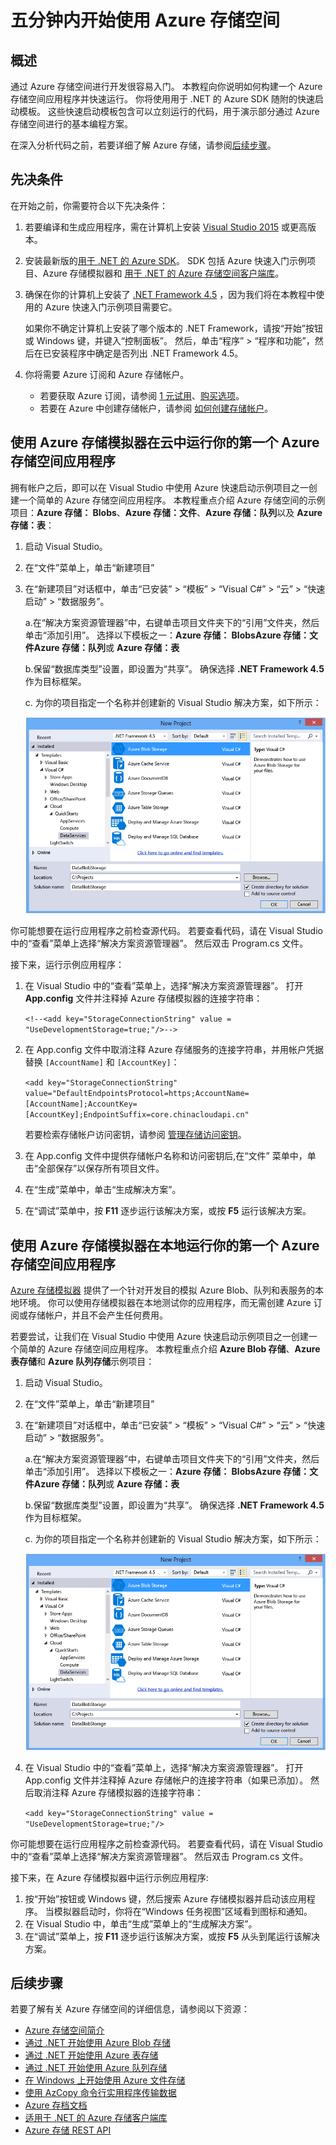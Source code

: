 <properties
    pageTitle="五分钟内开始使用 Azure 存储 | Azure"
    description="使用 Azure 存储快速启动、Visual Studio 和 Azure 存储模拟器快速掌握 Azure Blob、表和队列。 在五分钟内运行你的第一个 Azure 存储空间应用程序。"
    services="storage"
    documentationcenter=".net"
    author="mmacy"
    manager="timlt"
    editor="tysonn"
    translationtype="Human Translation" />
<tags
    ms.assetid="582f76f8-c814-4a69-8a5c-1fd0e0d5d8f2"
    ms.service="storage"
    ms.workload="storage"
    ms.tgt_pltfrm="na"
    ms.devlang="dotnet"
    ms.topic="get-started-article"
    ms.date="02/23/2017"
    wacn.date="06/15/2017"
    ms.author="marsma"
    ms.sourcegitcommit="a114d832e9c5320e9a109c9020fcaa2f2fdd43a9"
    ms.openlocfilehash="0a9207a7264d2ead5017f6de6de3e74b7a5ed41f"
    ms.lasthandoff="04/14/2017" />

# <a name="get-started-with-azure-storage-in-five-minutes"></a>五分钟内开始使用 Azure 存储空间
## <a name="overview"></a>概述
通过 Azure 存储空间进行开发很容易入门。 本教程向你说明如何构建一个 Azure 存储空间应用程序并快速运行。 你将使用用于 .NET 的 Azure SDK 随附的快速启动模板。 这些快速启动模板包含可以立刻运行的代码，用于演示部分通过 Azure 存储空间进行的基本编程方案。

在深入分析代码之前，若要详细了解 Azure 存储，请参阅[后续步骤](#next-steps)。

## <a name="prerequisites"></a>先决条件
在开始之前，你需要符合以下先决条件：

1. 若要编译和生成应用程序，需在计算机上安装 [Visual Studio 2015](https://www.visualstudio.com/) 或更高版本。
2. 安装最新版的[用于 .NET 的 Azure SDK](/downloads/)。 SDK 包括 Azure 快速入门示例项目、Azure 存储模拟器和 [用于 .NET 的 Azure 存储空间客户端库](https://msdn.microsoft.com/zh-cn/library/azure/dn261237.aspx)。
3. 确保在你的计算机上安装了 [.NET Framework 4.5](http://www.microsoft.com/download/details.aspx?id=30653) ，因为我们将在本教程中使用的 Azure 快速入门示例项目需要它。

    如果你不确定计算机上安装了哪个版本的 .NET Framework，请按“开始”按钮或 Windows 键，并键入“控制面板”。 然后，单击“程序”  >  “程序和功能”，然后在已安装程序中确定是否列出 .NET Framework 4.5。
4. 你将需要 Azure 订阅和 Azure 存储帐户。

    - 若要获取 Azure 订阅，请参阅 [1 元试用](/pricing/1rmb-trial/)、[购买选项](/pricing/overview/)。
    - 若要在 Azure 中创建存储帐户，请参阅 [如何创建存储帐户](/documentation/articles/storage-create-storage-account/#create-a-storage-account)。

## <a name="run-your-first-azure-storage-application-against-azure-storage-in-the-cloud"></a>使用 Azure 存储模拟器在云中运行你的第一个 Azure 存储空间应用程序
拥有帐户之后，即可以在 Visual Studio 中使用 Azure 快速启动示例项目之一创建一个简单的 Azure 存储空间应用程序。 本教程重点介绍 Azure 存储空间的示例项目：**Azure 存储： Blobs**、**Azure 存储：文件**、**Azure 存储：队列**以及 **Azure 存储：表**：

1. 启动 Visual Studio。

2. 在“文件”菜单上，单击“新建项目”

3. 在“新建项目”对话框中，单击“已安装” > “模板” > “Visual C#” > “云” > “快速启动” > “数据服务”。
   
   a.在“解决方案资源管理器”中，右键单击项目文件夹下的“引用”文件夹，然后单击“添加引用”。 选择以下模板之一：**Azure 存储： Blobs****Azure 存储：文件****Azure 存储：队列**或 **Azure 存储：表**
   
   b.保留“数据库类型”设置，即设置为“共享”。 确保选择 **.NET Framework 4.5** 作为目标框架。
   
   c. 为你的项目指定一个名称并创建新的 Visual Studio 解决方案，如下所示：

   ![Azure 快速启动][Image1]

你可能想要在运行应用程序之前检查源代码。 若要查看代码，请在 Visual Studio 中的“查看”菜单上选择“解决方案资源管理器”。 然后双击 Program.cs 文件。

接下来，运行示例应用程序：

1. 在 Visual Studio 中的“查看”菜单上，选择“解决方案资源管理器”。 打开 **App.config** 文件并注释掉 Azure 存储模拟器的连接字符串：

    `<!--<add key="StorageConnectionString" value = "UseDevelopmentStorage=true;"/>-->`

2. 在 App.config 文件中取消注释 Azure 存储服务的连接字符串，并用帐户凭据替换 `[AccountName]` 和 `[AccountKey]`：

    `<add key="StorageConnectionString" value="DefaultEndpointsProtocol=https;AccountName=[AccountName];AccountKey=[AccountKey];EndpointSuffix=core.chinacloudapi.cn"`

    若要检索存储帐户访问密钥，请参阅 [管理存储访问密钥](/documentation/articles/storage-create-storage-account/#manage-your-storage-access-keys)。

3. 在 App.config 文件中提供存储帐户名称和访问密钥后,在“文件” 菜单中，单击“全部保存”以保存所有项目文件。

4. 在“生成”菜单中，单击“生成解决方案”。

5. 在“调试”菜单中，按 **F11** 逐步运行该解决方案，或按 **F5** 运行该解决方案。

## <a name="run-your-first-azure-storage-application-locally-against-the-azure-storage-emulator"></a>使用 Azure 存储模拟器在本地运行你的第一个 Azure 存储空间应用程序
[Azure 存储模拟器](/documentation/articles/storage-use-emulator/) 提供了一个针对开发目的模拟 Azure Blob、队列和表服务的本地环境。 你可以使用存储模拟器在本地测试你的应用程序，而无需创建 Azure 订阅或存储帐户，并且不会产生任何费用。

若要尝试，让我们在 Visual Studio 中使用 Azure 快速启动示例项目之一创建一个简单的 Azure 存储空间应用程序。 本教程重点介绍 **Azure Blob 存储**、**Azure 表存储**和 **Azure 队列存储**示例项目：

1. 启动 Visual Studio。
2. 在“文件”菜单上，单击“新建项目”
3. 在“新建项目”对话框中，单击“已安装” > “模板” > “Visual C#” > “云” > “快速启动” > “数据服务”。
    
    a.在“解决方案资源管理器”中，右键单击项目文件夹下的“引用”文件夹，然后单击“添加引用”。 选择以下模板之一：**Azure 存储： Blobs****Azure 存储：文件****Azure 存储：队列**或 **Azure 存储：表**
    
    b.保留“数据库类型”设置，即设置为“共享”。 确保选择 **.NET Framework 4.5** 作为目标框架。
    
    c. 为你的项目指定一个名称并创建新的 Visual Studio 解决方案，如下所示：

    ![Azure 快速启动][Image1]

4. 在 Visual Studio 中的“查看”菜单上，选择“解决方案资源管理器”。 打开 App.config 文件并注释掉 Azure 存储帐户的连接字符串（如果已添加）。 然后取消注释 Azure 存储模拟器的连接字符串：

    `<add key="StorageConnectionString" value = "UseDevelopmentStorage=true;"/>`

你可能想要在运行应用程序之前检查源代码。 若要查看代码，请在 Visual Studio 中的“查看”菜单上选择“解决方案资源管理器”。 然后双击 Program.cs 文件。

接下来，在 Azure 存储模拟器中运行示例应用程序:

1. 按“开始”按钮或 Windows 键，然后搜索 Azure 存储模拟器并启动该应用程序。 当模拟器启动时，你将在“Windows 任务视图”区域看到图标和通知。
2. 在 Visual Studio 中，单击“生成”菜单上的“生成解决方案”。
3. 在“调试”菜单上，按 **F11** 逐步运行该解决方案，或按 **F5** 从头到尾运行该解决方案。

## <a name="next-steps"></a>后续步骤
若要了解有关 Azure 存储空间的详细信息，请参阅以下资源：

* [Azure 存储空间简介](/documentation/articles/storage-introduction/)
* [通过 .NET 开始使用 Azure Blob 存储](/documentation/articles/storage-dotnet-how-to-use-blobs/)
* [通过 .NET 开始使用 Azure 表存储](/documentation/articles/storage-dotnet-how-to-use-tables/)
* [通过 .NET 开始使用 Azure 队列存储](/documentation/articles/storage-dotnet-how-to-use-queues/)
* [在 Windows 上开始使用 Azure 文件存储](/documentation/articles/storage-dotnet-how-to-use-files/)
* [使用 AzCopy 命令行实用程序传输数据](/documentation/articles/storage-use-azcopy/)
* [Azure 存档文档](/documentation/services/storage/)
* [适用于 .NET 的 Azure 存储客户端库](https://msdn.microsoft.com/zh-cn/library/azure/dn261237.aspx)
* [Azure 存储 REST API](https://msdn.microsoft.com/zh-cn/library/azure/dd179355.aspx)

[Image1]: ./media/storage-getting-started-guide/QuickStart.png
<!--Update_Description: Vistual Studio configure steps update to latest; add anchors to H2 titles-->
